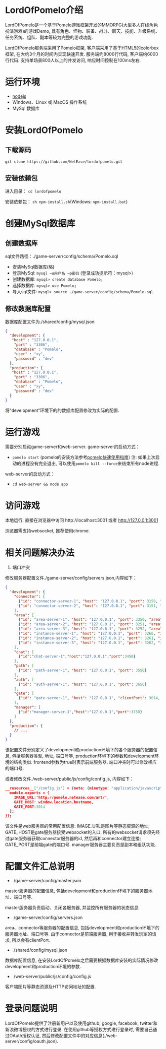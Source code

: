 # LordOfPomelo介绍

LordOfPomelo是一个基于Pomelo游戏框架开发的MMORPG(大型多人在线角色扮演游戏)的游戏Demo, 具有角色、怪物、装备、战斗、聊天、技能、升级系统、任务系统、组队、副本等较为完整的游戏功能. 

LordOfPomelo服务端采用了Pomelo框架, 客户端采用了基于HTML5的colorbox框架, 在大约3个月的时间内实现快速开发. 服务端约8000行代码, 客户端约6000行代码. 支持单场景800人以上的并发访问, 响应时间控制在100ms左右. 

# 运行环境
* [nodejs](http://nodejs.org/)
* Windows、Linux 或 MacOS 操作系统
* MySql 数据库

# 安装LordOfPomelo

## 下载源码

`git clone https://github.com/NetEase/lordofpomelo.git`

## 安装依赖包 

进入目录：
`cd lordofpomelo`

安装依赖包：
`sh npm-install.sh`(Windows: `npm-install.bat`)

# 创建MySql数据库

## 创建数据库
sql文件路径：./game-server/config/schema/Pomelo.sql

* 安装MySql数据库(略)
* 登录MySql:
`mysql –u用户名 –p密码`
(登录成功提示符：mysql>)
* 创建数据库:
`mysql> create database Pomelo;`
* 选择数据库:
`mysql> use Pomelo;`
* 导入sql文件:
`mysql> source ./game-server/config/schema/Pomelo.sql`

## 修改数据库配置
数据库配置文件为./shared/config/mysql.json
```json
{
  "development": {
   "host" : "127.0.0.1",
    "port" : "3306",
    "database" : "Pomelo",
    "user" : "xy",
    "password" : "dev"
  },
  "production": {
   "host" : "127.0.0.1",
    "port" : "3306",
    "database" : "Pomelo",
    "user" : "xy",
    "password" : "dev"
  }
}
```

将"development"环境下的的数据库配置修改为实际的配置. 

# 运行游戏
需要分别启动game-server和web-server. 
game-server的启动方式：

* `pomelo start` (pomelo的安装方法参考[pomelo快速使用指南](https://github.com/NetEase/pomelo/wiki/pomelo快速使用指南)) 注: 如果上次启动的进程没有完全退出, 可以使用`pomelo kill --force`来结束所有node进程. 

web-server的启动方式：

* `cd web-server && node app`

# 访问游戏
本地运行, 直接在浏览器中访问 http://localhost:3001 或者 http://127.0.0.1:3001

浏览器需支持websocket, 推荐使用chrome. 

# 相关问题解决办法
1. 端口冲突

修改服务器配置文件./game-server/config/servers.json,内容如下：
```json
{
  "development": {
    "connector": [
      {"id": "connector-server-1", "host": "127.0.0.1", "port": 3150, "clientPort": 3010, "frontend": true},
      {"id": "connector-server-2", "host": "127.0.0.1", "port": 3151, "clientPort":3011, "frontend": true}
    ],
    "area": [
      {"id": "area-server-1", "host": "127.0.0.1", "port": 3250, "area": 1}, 
      {"id": "area-server-2", "host": "127.0.0.1", "port": 3251, "area": 2}, 
      {"id": "area-server-3", "host": "127.0.0.1", "port": 3252, "area": 3}, 
      {"id": "instance-server-1", "host": "127.0.0.1", "port": 3260, "instance": true},
      {"id": "instance-server-2", "host": "127.0.0.1", "port": 3261, "instance": true},
      {"id": "instance-server-3", "host": "127.0.0.1", "port": 3262, "instance": true}
    ],
    "chat": [
      {"id":"chat-server-1","host":"127.0.0.1","port":3450}
    ],
    "path": [
      {"id": "path-server-1", "host": "127.0.0.1", "port": 3550}
    ],
    "auth": [
      {"id": "auth-server-1", "host": "127.0.0.1", "port": 3650}
    ],
    "gate": [
      {"id": "gate-server-1", "host": "127.0.0.1", "clientPort": 3014, "frontend": true}
    ],
    "manager": [
      {"id":"manager-server-1","host":"127.0.0.1","port":3750}
    ]
  },
  "production": {
    // ...
  }
}
```

该配置文件分别定义了development和production环境下的各个服务器的配置信息, 包括服务器类型, 地址, 端口号等, production环境下的参数和development环境的结构类似. frontend参数为true时表示前端服务器. 端口冲突时可以修改相应的端口号. 

或者修改文件./web-server/public/js/config/config.js, 内容如下：
```json
__resources__["/config.js"] = {meta: {mimetype: "application/javascript"}, data: function(exports, require, module, __filename, __dirname) {
  module.exports = { 
    IMAGE_URL:'http://pomelo.netease.com/art/',
    GATE_HOST: window.location.hostname,
    GATE_PORT:3014
  };
}};
```
该文件是web服务器的常用配置信息: IMAGE_URL是图片等静态资源的地址; GATE_HOST是gate服务器接受websocket的入口, 所有的websocket请求须先经过gate服务器获取connector服务器的id, 然后再和connector建立连接; GATE_PORT是前端gate的端口号. manager服务器主要负责是副本和组队功能.

# 配置文件汇总说明
* ./game-server/config/master.json

master服务器的配置信息, 包括development和production环境下的服务器地址、端口号等. 

master服务器负责启动、关闭各服务器, 并监控所有服务器的状态信息. 
* ./game-server/config/servers.json

area、connector等服务器的配置信息, 包括development和production环境下的服务器地址、端口号等. 由于connector是前端服务器, 用于接收并转发玩家的请求, 所以会有clientPort. 

* ./shared/config/mysql.json

数据库配置信息, 在安装LordOfPomelo之后需要根据数据库安装的实际情况修改development和production环境的参数. 

* ./web-server/public/js/config/config.js

客户端图片等静态资源及HTTP访问地址的配置. 

# 登录问题说明
LordOfPomelo提供了注册新用户以及使用github, google, facebook, twitter和新浪微博授权的方式进行登录. 在使用github等授权方式进行登录时, 需要自己通过OAuth授权认证, 然后修改配置文件中的对应信息(./web-server/config/oauth.json). 

